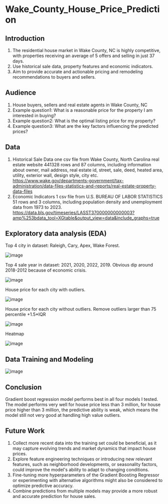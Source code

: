 # Wake_County_House_Price_Prediction

## Introduction

1. The residential house market in Wake County, NC is highly competitive, with properties receiving an average of 5 offers and selling in just 37 days. 
2. Use historical sale data, property features and economic indicators.
3. Aim to provide accurate and actionable pricing and remodeling recommendations to buyers and sellers.
   
## Audience

1. House buyers, sellers and real estate agents in Wake County, NC 
2. Example question1: What is a reasonable price for the property I am interested in buying? 
3. Example question2: What is the optimal listing price for my property? 
4. Example question3: What are the key factors influencing the predicted prices?
   
## Data

1. Historical Sale Data
one csv file from Wake County, North Carolina real estate website
441328 rows and 87 columns, including information about owner, mail address, real estate id, street, sale, deed, heated area, utility, exterior wall, design style, city etc.
https://www.wake.gov/departments-government/tax-administration/data-files-statistics-and-reports/real-estate-property-data-files
2. Economic Indicators
1 csv file from U.S. BUREAU OF LABOR STATISTICS
51 rows and 3 columns, including population density and unemployment data from 1973 to 2023.
https://data.bls.gov/timeseries/LASST370000000000003?amp%253bdata_tool=XGtable&output_view=data&include_graphs=true

## Exploratory data analysis (EDA)

Top 4 city in dataset: Raleigh, Cary, Apex, Wake Forest.

![image](https://github.com/tsar1987/Wake_County_House_Price_Prediction/blob/586497d74876f85c1dffcfc8bced7d6dc16740ef/Figures/house%20dist%20by%20city.png)

Top 4 sale year in dataset: 2021, 2020, 2022, 2019. Obvious dip around 2018-2012 because of economic crisis.

![image](https://github.com/tsar1987/Wake_County_House_Price_Prediction/blob/586497d74876f85c1dffcfc8bced7d6dc16740ef/Figures/house%20dist%20by%20year.png)

House price for each city with outliers.

![image](https://github.com/tsar1987/Wake_County_House_Price_Prediction/blob/586497d74876f85c1dffcfc8bced7d6dc16740ef/Figures/boxplot_1.png)

House price for each city without outliers. Remove outliers larger than 75 percentile +1.5*IQR

![image](https://github.com/tsar1987/Wake_County_House_Price_Prediction/blob/586497d74876f85c1dffcfc8bced7d6dc16740ef/Figures/boxplot_2.png)

Heatmap

![image](https://github.com/tsar1987/Wake_County_House_Price_Prediction/blob/586497d74876f85c1dffcfc8bced7d6dc16740ef/Figures/heatmap.png)

## Data Training and Modeling

![image](https://github.com/tsar1987/Wake_County_House_Price_Prediction/blob/a17dfc8de4974d615997f3e850146ca0a54c60f4/Figures/variable%20importance.png)

## Conclusion

Gradient boost regression model performs best in all four models I tested. The model performs very well for house price less than 3 million, for house price higher than 3 million, the predictive ability is weak, which means the model still not very good at handling high value outliers.

## Future Work

1. Collect more recent data into the training set could be beneficial, as it may capture evolving trends and market dynamics that impact house prices. 
2. Explore feature engineering techniques or introducing new relevant features, such as neighborhood developments, or seasonality factors, could improve the model's ability to adapt to changing conditions. 
3. Fine-tuning more hyperparameters of the Gradient Boosting Regressor or experimenting with alternative algorithms might also be considered to optimize predictive accuracy. 
4. Combine predictions from multiple models may provide a more robust and accurate prediction for house sales.














